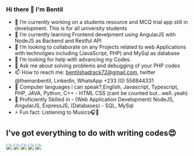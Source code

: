 ### Hi there 👋 I'm Bentil

- 🔭 I’m currently working on a students resource and MCQ trial app still in development. This is for all university students
- 🌱 I’m currently learning Frontend develpment using AngularJS with NodeJS as Backend and Restful API
- 👯 I’m looking to collaborate on any Projects related to web Applications with technolgies including (JavaScript, PHP) and MySql as database
- 🤔 I’m looking for help with advancing my Codes.
- 💬 Ask me about solving problems and debugging of your PHP codes
- 📫 How to reach me: bentilshadrack72@gmail.com, twitter @themanbentil, LinkedIn, WhatsApp +233 (0) 556844331
- 🦾 Computer languages i can speak?,English, Javascript, Typescript, PHP, JAVA, Python, C++ - HTML CSS (cant be counted but...well..yeah)
- 🌌 Proficiently Skilled in - (Web Application Development) NodeJS, AngularJS, ExpressJS, (Databases) - SQL, MySql
- ⚡ Fun fact: Listiening to Musics🎧🎵 


## **I've got everything to do with writing codes😍**
![](https://github-profile-summary-cards.vercel.app/api/cards/profile-details?username=qbentil&theme=github_dark)
![](https://github-profile-summary-cards.vercel.app/api/cards/repos-per-language?username=qbentil&theme=github_dark)
![](https://github-profile-summary-cards.vercel.app/api/cards/most-commit-language?username=qbentil&theme=github_dark)
![](https://github-profile-summary-cards.vercel.app/api/cards/stats?username=qbentil&theme=github_dark)
![](https://github-profile-summary-cards.vercel.app/api/cards/productive-time?username=qbentil&theme=github_dark)
